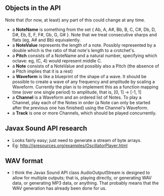 ## Objects in the API

Note that (for now, at least) any part of this could change at any time.

* a **NoteName** is something from the set { Ab, A, A#, Bb, B, C, C#, Db, D, D#, Eb, E, F, F#, Gb, G, G# }. Note that we treat consecutive sharps and flats (eg, A# and Bb) equivalently.
* a **NoteValue** represents the length of a note. Possibly represented by a double which is the ratio of that note's length to a crotchet's.
* a **Pitch** consists of a NoteName and a natural number, specifying which octave: eg, (C, 4) would represent middle C.
* a **Note** consists of a NoteValue and possibly also a Pitch (the absence of a Pitch implies that it is a rest)
* a **Waveform** is like a blueprint of the shape of a wave. It should be possible to create a wave of any frequency and amplitude by scaling a Waveform. Currently the plan is to implement this as a function mapping time (over one single period) to amplitude, that is, [0, 1] -> [-1, 1]
* a **Channel** is a Waveform and an ordered list of Notes. To play a Channel, play each of the Notes in order (a Note can only be started after the previous one has finished) using the Channel's Waveform.
* a **Track** is one or more Channels, which should be played concurrently.

## Javax Sound API research

* Looks fairly easy; just need to generate a stream of byte arrays.
* Eg: http://jsresources.org/examples/OscillatorPlayer.html

## WAV format

* I think the Javax Sound API class AudioOutputStream is designed to allow for
  multiple outputs; that is, playing directly, or generating WAV data, or
  generating MP3 data, or anything. That probably means that the WAV generation
  has already been done for us.
